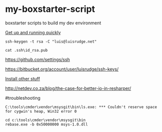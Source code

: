 # my-boxstarter-script
boxstarter scripts to build my dev environment

[Get up and running quickly](http://boxstarter.org/package/nr/url?https://raw.githubusercontent.com/luisrudge/my-boxstarter-script/master/run-1.txt)

`ssh-keygen -t rsa -C "luis@luisrudge.net"`

`cat .ssh\id_rsa.pub`

https://github.com/settings/ssh

https://bitbucket.org/account/user/luisrudge/ssh-keys/

[Install other stuff](http://boxstarter.org/package/nr/url?https://raw.githubusercontent.com/luisrudge/my-boxstarter-script/master/run-2.txt)

http://netdev.co.za/blog/the-case-for-better-io-in-resharper/




#troubleshooting

```
C:\tools\cmder\vendor\msysgit\bin\ls.exe: *** Couldn't reserve space for cygwin's heap, Win32 error 0

cd c:\tools\cmder\vendor\msysgit\bin
rebase.exe -b 0x50000000 msys-1.0.dll
```
